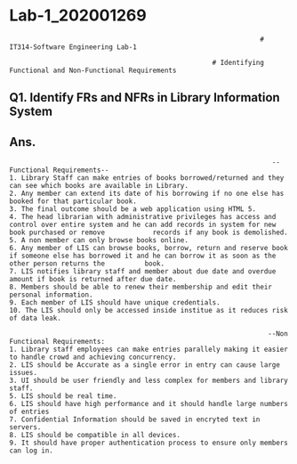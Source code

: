 # Lab-1_202001269

                                                                   # IT314-Software Engineering Lab-1

                                                       # Identifying Functional and Non-Functional Requirements

## Q1. Identify FRs and NFRs in Library Information System
## Ans. 
                                                                      --Functional Requirements--
    1. Library Staff can make entries of books borrowed/returned and they can see which books are available in Library. 
    2. Any member can extend its date of his borrowing if no one else has booked for that particular book.
    3. The final outcome should be a web application using HTML 5.
    4. The head librarian with administrative privileges has access and control over entire system and he can add records in system for new book purchased or remove            records if any book is demolished.  
    5. A non member can only browse books online.
    6. Any member of LIS can browse books, borrow, return and reserve book if someone else has borrowed it and he can borrow it as soon as the other person returns the          book.
    7. LIS notifies library staff and member about due date and overdue amount if book is returned after due date.
    8. Members should be able to renew their membership and edit their personal information.
    9. Each member of LIS should have unique credentials.
    10. The LIS should only be accessed inside institue as it reduces risk of data leak. 
    
                                                                     --Non Functional Requirements:
    1. Library staff employees can make entries parallely making it easier to handle crowd and achieving concurrency. 
    2. LIS should be Accurate as a single error in entry can cause large issues.
    3. UI should be user friendly and less complex for members and library staff.
    5. LIS should be real time.
    6. LIS should have high performance and it should handle large numbers of entries 
    7. Confidential Information should be saved in encryted text in servers.
    8. LIS should be compatible in all devices.
    9. It should have proper authentication process to ensure only members can log in.
